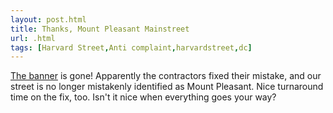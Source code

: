 ```yaml
---
layout: post.html
title: Thanks, Mount Pleasant Mainstreet
url: .html
tags: [Harvard Street,Anti complaint,harvardstreet,dc]
---
```

[The banner](/node/906) is gone! Apparently the contractors fixed their mistake, and our street is no longer mistakenly identified as Mount Pleasant. Nice turnaround time on the fix, too. Isn't it nice when everything goes your way?
